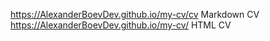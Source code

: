 https://AlexanderBoevDev.github.io/my-cv/cv Markdown CV
https://AlexanderBoevDev.github.io/my-cv/ HTML CV

